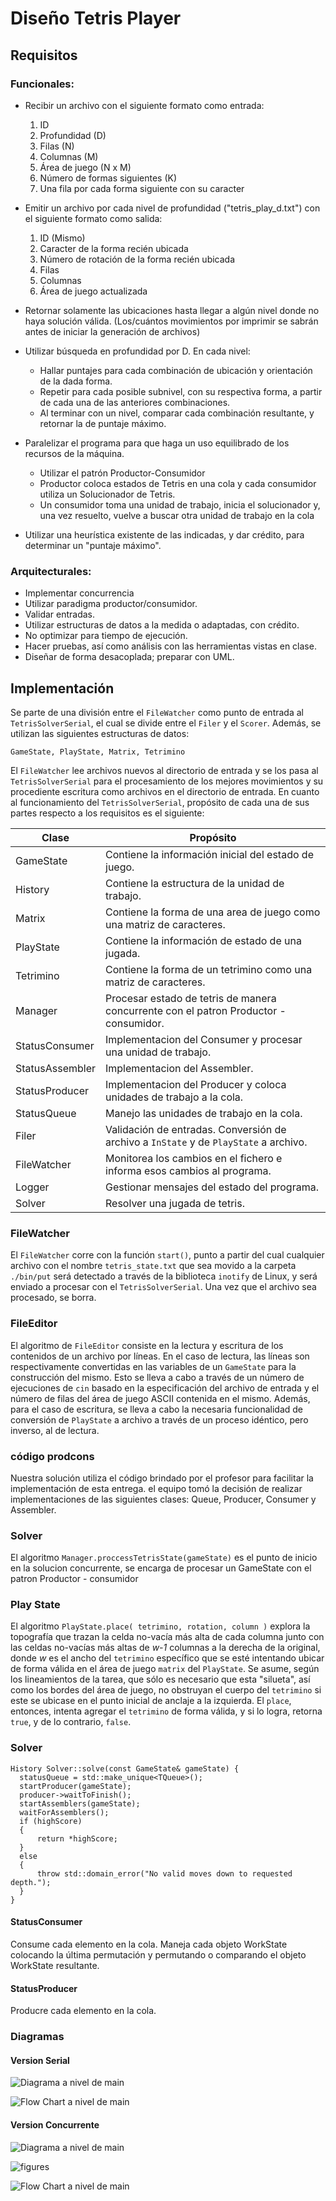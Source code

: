 
# Diseño Tetris Player

## Requisitos

### Funcionales:

* Recibir un archivo con el siguiente formato como entrada:
    1. ID
    2. Profundidad (D)
    3. Filas (N)
    4. Columnas (M)
    5. Área de juego (N x M)
    6. Número de formas siguientes (K)
    7. Una fila por cada forma siguiente con su caracter

* Emitir un archivo por cada nivel de profundidad ("tetris_play_d.txt") con el
  siguiente formato como salida:
    1. ID (Mismo)
    2. Caracter de la forma recién ubicada
    3. Número de rotación de la forma recién ubicada
    4. Filas
    5. Columnas
    6. Área de juego actualizada

* Retornar solamente las ubicaciones hasta llegar a algún nivel donde no haya
  solución
  válida. (Los/cuántos movimientos por imprimir se sabrán antes de iniciar la
  generación de archivos)

* Utilizar búsqueda en profundidad por D. En cada nivel:
    * Hallar puntajes para cada combinación de ubicación y orientación de la
      dada forma.
    * Repetir para cada posible subnivel, con su respectiva forma, a partir de
      cada una de las anteriores combinaciones.
    * Al terminar con un nivel, comparar cada combinación resultante, y retornar
      la de puntaje máximo.

* Paralelizar el programa para que haga un uso equilibrado de los recursos de la máquina.
  * Utilizar el patrón Productor-Consumidor
  * Productor coloca estados de Tetris en una cola y cada consumidor utiliza un Solucionador de Tetris.
  * Un consumidor toma una unidad de trabajo, inicia el solucionador y, una vez resuelto, vuelve a buscar otra unidad de trabajo en la cola

* Utilizar una heurística existente de las indicadas, y dar crédito, para
  determinar un "puntaje máximo".

### Arquitecturales:

* Implementar concurrencia
* Utilizar paradigma productor/consumidor.
* Validar entradas.
* Utilizar estructuras de datos a la medida o adaptadas, con crédito.
* No optimizar para tiempo de ejecución.
* Hacer pruebas, así como análisis con las herramientas vistas en clase.
* Diseñar de forma desacoplada; preparar con UML.

## Implementación

Se parte de una división entre el `FileWatcher` como punto de entrada al
`TetrisSolverSerial`, el cual se divide entre el `Filer` y el `Scorer`. Además,
se utilizan las siguientes estructuras de datos:

    GameState, PlayState, Matrix, Tetrimino

El `FileWatcher` lee archivos nuevos al directorio de entrada y se los pasa al
`TetrisSolverSerial` para el procesamiento de los mejores movimientos y su
procediente escritura como archivos en el directorio de entrada. En cuanto al
funcionamiento del `TetrisSolverSerial`, propósito de cada una de sus partes
respecto a los requisitos es el siguiente:

| Clase           | Propósito                                                                             |
|-----------------|---------------------------------------------------------------------------------------|
| GameState       | Contiene la información inicial del estado de juego.                                  |
| History         | Contiene la estructura de la unidad de trabajo.                                       |
| Matrix          | Contiene la forma de una area de juego como una matriz de caracteres.                 |
| PlayState       | Contiene la información de estado de una jugada.                                      |
| Tetrimino       | Contiene la forma de un tetrimino como una matriz de caracteres.                      |
| Manager         | Procesar estado de tetris de manera concurrente con el patron Productor - consumidor. |
| StatusConsumer  | Implementacion del Consumer y procesar una unidad de trabajo.                         |
| StatusAssembler | Implementacion del Assembler.                                                         |
| StatusProducer  | Implementacion del Producer y coloca unidades de trabajo a la cola.                   |
| StatusQueue     | Manejo las unidades de trabajo en la cola.                                            |
| Filer           | Validación de entradas. Conversión de archivo a `InState` y de `PlayState` a archivo. |
| FileWatcher     | Monitorea los cambios en el fichero e informa esos cambios al programa.               |
| Logger          | Gestionar mensajes del estado del programa.                                           |
| Solver          | Resolver una jugada de tetris.                                                        |
### FileWatcher

El `FileWatcher` corre con la función `start()`, punto a partir del cual
cualquier archivo con el nombre `tetris_state.txt` que sea movido a la
carpeta `./bin/put` será detectado a través de la biblioteca `inotify` de
Linux, y será enviado a procesar con el `TetrisSolverSerial`. Una vez que el
archivo sea procesado, se borra.

### FileEditor

El algoritmo de `FileEditor` consiste en la lectura y escritura de los contenidos de
un archivo por líneas. En el caso de lectura, las líneas son respectivamente
convertidas en las variables de un `GameState` para la construcción del
mismo. Esto se lleva a cabo a través de un número de ejecuciones de `cin`
basado en la especificación del archivo de entrada y el número de filas del
área de juego ASCII contenida en el mismo. Además, para el caso de escritura, se
lleva a cabo la necesaria funcionalidad de conversión de `PlayState` a
archivo a través de un proceso idéntico, pero inverso, al de lectura.

### código prodcons

Nuestra solución utiliza el código brindado por el profesor para facilitar la implementación de esta entrega.
el equipo tomó la decisión de realizar implementaciones de las siguientes clases: Queue, Producer, Consumer 
y Assembler.

### Solver
El algoritmo `Manager.proccessTetrisState(gameState)` es el punto de inicio en la solucion concurrente,
se encarga de procesar un GameState con el patron Productor - consumidor

### Play State

El algoritmo `PlayState.place( tetrimino, rotation, column )` explora la
topografía que trazan la celda no-vacía más alta de cada columna junto con las
celdas no-vacías más altas de *w-1* columnas a la derecha de la original, donde
*w* es el ancho del `tetrimino` específico que se esté intentando ubicar de
forma válida en el área de juego `matrix` del `PlayState`. Se asume, según los
lineamientos de la tarea, que sólo es necesario que esta "silueta", así como los
bordes del área de juego, no obstruyan el cuerpo del `tetrimino` si este se
ubicase en el punto inicial de anclaje a la izquierda. El `place`, entonces,
intenta agregar el `tetrimino` de forma válida, y si lo logra, retorna `true`, y
de lo contrario, `false`.

### Solver

    History Solver::solve(const GameState& gameState) {
      statusQueue = std::make_unique<TQueue>();
      startProducer(gameState);
      producer->waitToFinish();
      startAssemblers(gameState);
      waitForAssemblers();
      if (highScore)
      {
          return *highScore;
      }
      else
      {
          throw std::domain_error("No valid moves down to requested depth.");
      }
    }

#### StatusConsumer

Consume cada elemento en la cola. Maneja cada objeto WorkState colocando la última permutación y permutando o comparando
el objeto WorkState resultante.

#### StatusProducer

Producre cada elemento en la cola.


### Diagramas

#### Version Serial
![Diagrama a nivel de main](diagram.svg)

![Flow Chart a nivel de main](flowchart.svg)

#### Version Concurrente
![Diagrama a nivel de main](diagram2.svg)

![figures](http://jocan3.com/misc_images/tetris_prod_cons_diagram.png)

![Flow Chart a nivel de main](flowchart2.svg)